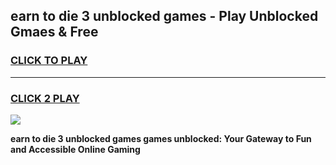 
## earn to die 3 unblocked games - Play Unblocked Gmaes & Free
<h3>
<a href="https://premium.freeplayer.one?title=earn_to_die_3_unblocked_games&ref=19F">CLICK TO PLAY</a></h3>
<hr>

<h3>
<a href="https://premium.freeplayer.one?title=earn_to_die_3_unblocked_games&ref=19F">CLICK 2 PLAY</a>
  
</h3>

<a href="https://premium.freeplayer.one?title=earn_to_die_3_unblocked_games&ref=19F/"><img src="https://clearcache.store/games.png"></a>


**earn to die 3 unblocked games games unblocked: Your Gateway to Fun and Accessible Online Gaming**
